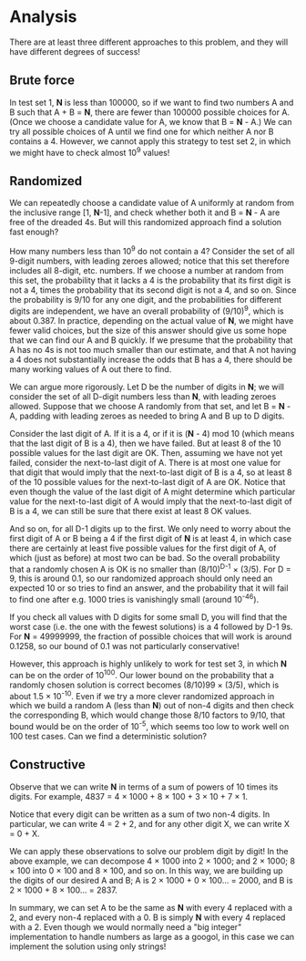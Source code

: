 # Analysis

There are at least three different approaches to this problem, and they will have different degrees of success!

## Brute force

In test set 1, **N** is less than 100000, so if we want to find two numbers A and B such that A + B = **N**, there are fewer than 100000 possible choices for A. (Once we choose a candidate value for A, we know that B = **N** - A.) We can try all possible choices of A until we find one for which neither A nor B contains a 4. However, we cannot apply this strategy to test set 2, in which we might have to check almost 10<sup>9</sup> values!

## Randomized

We can repeatedly choose a candidate value of A uniformly at random from the inclusive range [1, **N**-1], and check whether both it and B = **N** - A are free of the dreaded 4s. But will this randomized approach find a solution fast enough?

How many numbers less than 10<sup>9</sup> do not contain a 4? Consider the set of all 9-digit numbers, with leading zeroes allowed; notice that this set therefore includes all 8-digit, etc. numbers. If we choose a number at random from this set, the probability that it lacks a 4 is the probability that its first digit is not a 4, times the probability that its second digit is not a 4, and so on. Since the probability is 9/10 for any one digit, and the probabilities for different digits are independent, we have an overall probability of (9/10)<sup>9</sup>, which is about 0.387. In practice, depending on the actual value of **N**, we might have fewer valid choices, but the size of this answer should give us some hope that we can find our A and B quickly. If we presume that the probability that A has no 4s is not too much smaller than our estimate, and that A not having a 4 does not substantially increase the odds that B has a 4, there should be many working values of A out there to find.

We can argue more rigorously. Let D be the number of digits in **N**; we will consider the set of all D-digit numbers less than **N**, with leading zeroes allowed. Suppose that we choose A randomly from that set, and let B = **N** - A, padding with leading zeroes as needed to bring A and B up to D digits.

Consider the last digit of A. If it is a 4, or if it is (**N** - 4) mod 10 (which means that the last digit of B is a 4), then we have failed. But at least 8 of the 10 possible values for the last digit are OK. Then, assuming we have not yet failed, consider the next-to-last digit of A. There is at most one value for that digit that would imply that the next-to-last digit of B is a 4, so at least 8 of the 10 possible values for the next-to-last digit of A are OK. Notice that even though the value of the last digit of A might determine which particular value for the next-to-last digit of A would imply that the next-to-last digit of B is a 4, we can still be sure that there exist at least 8 OK values.

And so on, for all D-1 digits up to the first. We only need to worry about the first digit of A or B being a 4 if the first digit of **N** is at least 4, in which case there are certainly at least five possible values for the first digit of A, of which (just as before) at most two can be bad. So the overall probability that a randomly chosen A is OK is no smaller than (8/10)<sup>D-1</sup> × (3/5). For D = 9, this is around 0.1, so our randomized approach should only need an expected 10 or so tries to find an answer, and the probability that it will fail to find one after e.g. 1000 tries is vanishingly small (around 10<sup>-46</sup>).

If you check all values with D digits for some small D, you will find that the worst case (i.e. the one with the fewest solutions) is a 4 followed by D-1 9s. For **N** = 49999999, the fraction of possible choices that will work is around 0.1258, so our bound of 0.1 was not particularly conservative!

However, this approach is highly unlikely to work for test set 3, in which **N** can be on the order of 10<sup>100</sup>. Our lower bound on the probability that a randomly chosen solution is correct becomes (8/10)99 × (3/5), which is about 1.5 × 10<sup>-10</sup>. Even if we try a more clever randomized approach in which we build a random A (less than **N**) out of non-4 digits and then check the corresponding B, which would change those 8/10 factors to 9/10, that bound would be on the order of 10<sup>-5</sup>, which seems too low to work well on 100 test cases. Can we find a deterministic solution?

## Constructive

Observe that we can write **N** in terms of a sum of powers of 10 times its digits. For example, 4837 = 4 × 1000 + 8 × 100 + 3 × 10 + 7 × 1.

Notice that every digit can be written as a sum of two non-4 digits. In particular, we can write 4 = 2 + 2, and for any other digit X, we can write X = 0 + X.

We can apply these observations to solve our problem digit by digit! In the above example, we can decompose 4 × 1000 into 2 × 1000; and 2 × 1000; 8 × 100 into 0 × 100 and 8 × 100, and so on. In this way, we are building up the digits of our desired A and B; A is 2 × 1000 + 0 × 100... = 2000, and B is 2 × 1000 + 8 × 100... = 2837.

In summary, we can set A to be the same as **N** with every 4 replaced with a 2, and every non-4 replaced with a 0. B is simply **N** with every 4 replaced with a 2. Even though we would normally need a "big integer" implementation to handle numbers as large as a googol, in this case we can implement the solution using only strings!
